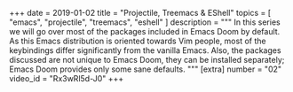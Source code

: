 +++
date = 2019-01-02
title = "Projectile, Treemacs & EShell"
topics = [ "emacs", "projectile", "treemacs", "eshell" ]
description = """
In this series we will go over most of the packages included in Emacs Doom by default. As this Emacs distribution is oriented towards Vim people, most of the keybindings differ significantly from the vanilla Emacs. Also, the packages discussed are not unique to Emacs Doom, they can be installed separately; Emacs Doom provides only some sane defaults.
"""
[extra]
number = "02"
video_id = "Rx3wRl5d-J0"
+++